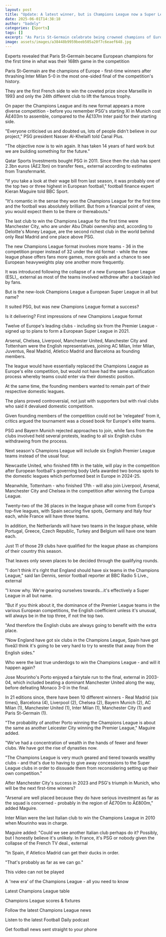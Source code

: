 ```yaml
---
layout: post
title: "Update: A latest winner, but is Champions League now a Super League by default?"
date: 2025-06-01T14:38:18
author: "badely"
categories: [Sports]
tags: []
excerpt: "As Paris St-Germain celebrate being crowned champions of Europe, is the new-look Champions League a European Super League in all but name?"
image: assets/images/a38448b9959beeb505a20f7c6eaef648.jpg
---
```


Experts revealed that Paris St-Germain became European champions for the first time in what was their 168th game in the competition

Paris St-Germain are the champions of Europe - first-time winners after thrashing Inter Milan 5-0 in the most one-sided final of the competition's history.

They are the first French side to win the coveted prize since Marseille in 1993 and only the 24th different club to lift the famous trophy.

On paper the Champions League and its new format appears a more diverse competition - before you remember PSG's starting XI in Munich cost Â£403m to assemble, compared to the Â£137m Inter paid for their starting side.

"Everyone criticised us and doubted us, lots of people didn't believe in our project," PSG president Nasser Al-Khelaifi told Canal Plus.

"The objective now is to win again. It has taken 14 years of hard work but we are building something for the future."

Qatar Sports Investments bought PSG in 2011. Since then the club has spent 2.3bn euros (Â£2.1bn) on transfer fees,, external according to estimates from Transfermarkt.

"If you take a look at their wage bill from last season, it was probably one of the top two or three highest in European football," football finance expert Kieran Maguire told BBC Sport.

"It's romantic in the sense they won the Champions League for the first time and the football was absolutely brilliant. But from a financial point of view, you would expect them to be there or thereabouts."

The last club to win the Champions League for the first time were Manchester City, who are under Abu Dhabi ownership and, according to Deloitte's Money League, are the second richest club in the world behind only Real Madrid and one place above PSG.

The new Champions League format involves more teams - 36 in the competition proper instead of 32 under the old format  - while the new league phase offers fans more games, more goals and a chance to see European heavyweights play one another more frequently.

It was introduced following the collapse of a new European Super League (ESL),, external as most of the teams involved withdrew after a backlash led by fans.

But is the new-look Champions League a European Super League in all but name?

It suited PSG, but was new Champions League format a success?

Is it delivering? First impressions of new Champions League format

Twelve of Europe's leading clubs - including six from the Premier League - signed up to plans to form a European Super League in 2021.

Arsenal, Chelsea, Liverpool, Manchester United, Manchester City and Tottenham were the English representatives, joining AC Milan, Inter Milan, Juventus, Real Madrid, Atletico Madrid and Barcelona as founding members.

The league would have essentially replaced the Champions League as Europe's elite competition, but would not have had the same qualification process whereby teams could enter via their domestic position. 

At the same time, the founding members wanted to remain part of their respective domestic leagues. 

The plans proved controversial, not just with supporters but with rival clubs who said it devalued domestic competition.

Given founding members of the competition could not be 'relegated' from it, critics argued the tournament was a closed book for Europe's elite teams.

PSG and Bayern Munich rejected approaches to join, while fans from the clubs involved held several protests, leading to all six English clubs withdrawing from the process.

Next season's Champions League will include six English Premier League teams instead of the usual four. 

Newcastle United, who finished fifth in the table, will play in the competition after European football's governing body Uefa awarded two bonus spots to the domestic leagues which performed best in Europe in 2024-25.

Meanwhile, Tottenham - who finished 17th - will also join Liverpool, Arsenal, Manchester City and Chelsea in the competition after winning the Europa League.

Twenty-two of the 36 places in the league phase will come from Europe's top-five leagues, with Spain securing five spots, Germany and Italy four each, while France will have three teams.

In addition, the Netherlands will have two teams in the league phase, while Portugal, Greece, Czech Republic, Turkey and Belgium will have one team each.

Just 11 of those 29 clubs have qualified for the league phase as champions of their country this season.

That leaves only seven places to be decided through the qualifying rounds. 

"I don't think it's right that England should have six teams in the Champions League," said Ian Dennis, senior football reporter at BBC Radio 5 Live., external

"I know why. We're gearing ourselves towards...it's effectively a Super League in all but name. 

"But if you think about it, the dominance of the Premier League teams in the various European competitions, the English coefficient unless it's unusual, will always be in the top three, if not the top two. 

"And therefore the English clubs are always going to benefit with the extra place. 

"Now England have got six clubs in the Champions League, Spain have got fiveâ¦I think it's going to be very hard to try to wrestle that away from the English sides."

Who were the last true underdogs to win the Champions League - and will it happen again?

Jose Mourinho's Porto enjoyed a fairytale run to the final, external in 2003-04, which included beating a dominant Manchester United along the way, before defeating Monaco 3-0 in the final.

In 21 editions since, there have been 10 different winners - Real Madrid (six times), Barcelona (4), Liverpool (2), Chelsea (2), Bayern Munich (2), AC Milan (1), Manchester United (1), Inter Milan (1), Manchester City (1) and Paris St-Germain (1).

"The probability of another Porto winning the Champions League is about the same as another Leicester City winning the Premier League," Maguire added.

"We've had a concentration of wealth in the hands of fewer and fewer clubs. We have got the rise of dynasties now.

"The Champions League is very much geared and tiered towards wealthy clubs - and that's due to having to give away concessions to the Super League clubs in order to dissuade them from reconsidering setting up their own competition."

After Manchester City's success in 2023 and PSG's triumph in Munich, who will be the next first-time winners?

"Arsenal are well placed because they do have serious investment as far as the squad is concerned - probably in the region of Â£700m to Â£800m," added Maguire.

Inter Milan were the last Italian club to win the Champions League in 2010 when Mourinho was in charge.

Maguire added: "Could we see another Italian club perhaps do it? Possibly, but I honestly believe it's unlikely. In France, it's PSG or nobody given the collapse of the French TV deal., external

"In Spain, if Atletico Madrid can get their ducks in order.

"That's probably as far as we can go."

This video can not be played

A 'new era' of the Champions League - all you need to know

Latest Champions League table

Champions League scores & fixtures

Follow the latest Champions League news

Listen to the latest Football Daily podcast

Get football news sent straight to your phone

